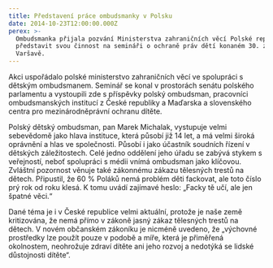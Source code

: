 ```yaml
---
title: Představení práce ombudsmanky v Polsku
date: 2014-10-23T12:00:00.000Z
perex: >-
  Ombudsmanka přijala pozvání Ministerstva zahraničních věcí Polské republiky
  představit svou činnost na semináři o ochraně práv dětí konaném 30. září ve
  Varšavě.
---
```




Akci uspořádalo polské ministerstvo zahraničních věcí ve spolupráci s dětským ombudsmanem. Seminář se konal v prostorách senátu polského parlamentu a vystoupili zde s příspěvky polský ombudsman, pracovníci ombudsmanských institucí z České republiky a Maďarska a slovenského centra pro mezinárodněprávní ochranu dítěte. 



Polský dětský ombudsman, pan Marek Michalak, vystupuje velmi sebevědomě jako hlava instituce, která působí již 14 let, a má velmi široká oprávnění a hlas ve společnosti. Působí i jako účastník soudních řízení v dětských záležitostech. Celé jedno oddělení jeho úřadu se zabývá stykem s veřejností, neboť spolupráci s médii vnímá ombudsman jako klíčovou. Zvláštní pozornost věnuje také zákonnému zákazu tělesných trestů na dětech. Připustil, že 60 % Poláků nemá problém děti fackovat, ale toto číslo prý rok od roku klesá. K tomu uvádí zajímavé heslo: „Facky tě učí, ale jen špatné věci.“ 



Dané téma je i v České republice velmi aktuální, protože je naše země kritizována, že nemá přímo v zákoně jasný zákaz tělesných trestů na dětech. V novém občanském zákoníku je nicméně uvedeno, že „výchovné prostředky lze použít pouze v podobě a míře, která je přiměřená okolnostem, neohrožuje zdraví dítěte ani jeho rozvoj a nedotýká se lidské důstojnosti dítěte“.


